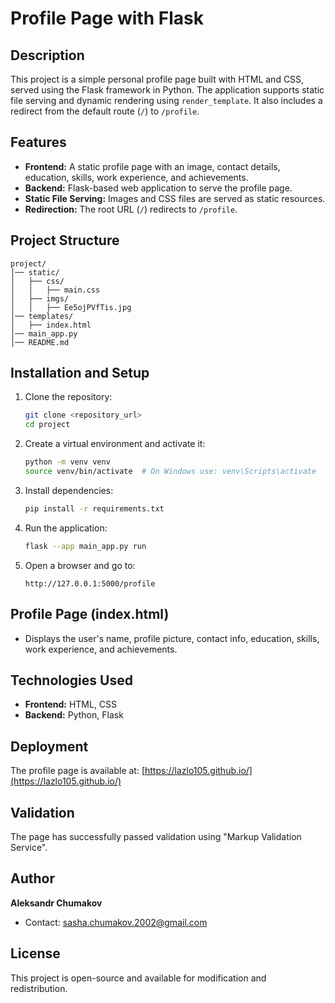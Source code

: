 # Profile Page with Flask

## Description
This project is a simple personal profile page built with HTML and CSS, served using the Flask framework in Python. The application supports static file serving and dynamic rendering using `render_template`. It also includes a redirect from the default route (`/`) to `/profile`.

## Features
- **Frontend:** A static profile page with an image, contact details, education, skills, work experience, and achievements.
- **Backend:** Flask-based web application to serve the profile page.
- **Static File Serving:** Images and CSS files are served as static resources.
- **Redirection:** The root URL (`/`) redirects to `/profile`.

## Project Structure
```
project/
│── static/
│   ├── css/
│   │   ├── main.css
│   ├── imgs/
│   │   ├── Ee5ojPVfTis.jpg
│── templates/
│   ├── index.html
│── main_app.py
│── README.md
```

## Installation and Setup
1. Clone the repository:
   ```sh
   git clone <repository_url>
   cd project
   ```
2. Create a virtual environment and activate it:
   ```sh
   python -m venv venv
   source venv/bin/activate  # On Windows use: venv\Scripts\activate
   ```
3. Install dependencies:
   ```sh
   pip install -r requirements.txt
   ```
4. Run the application:
   ```sh
   flask --app main_app.py run
   ```
5. Open a browser and go to:
   ```
   http://127.0.0.1:5000/profile
   ```

## Profile Page (index.html)
- Displays the user's name, profile picture, contact info, education, skills, work experience, and achievements.

## Technologies Used
- **Frontend:** HTML, CSS
- **Backend:** Python, Flask

## Deployment
The profile page is available at: [https://lazlo105.github.io/](https://lazlo105.github.io/)

## Validation
The page has successfully passed validation using "Markup Validation Service".

## Author
**Aleksandr Chumakov**
- Contact: sasha.chumakov.2002@gmail.com

## License
This project is open-source and available for modification and redistribution.


